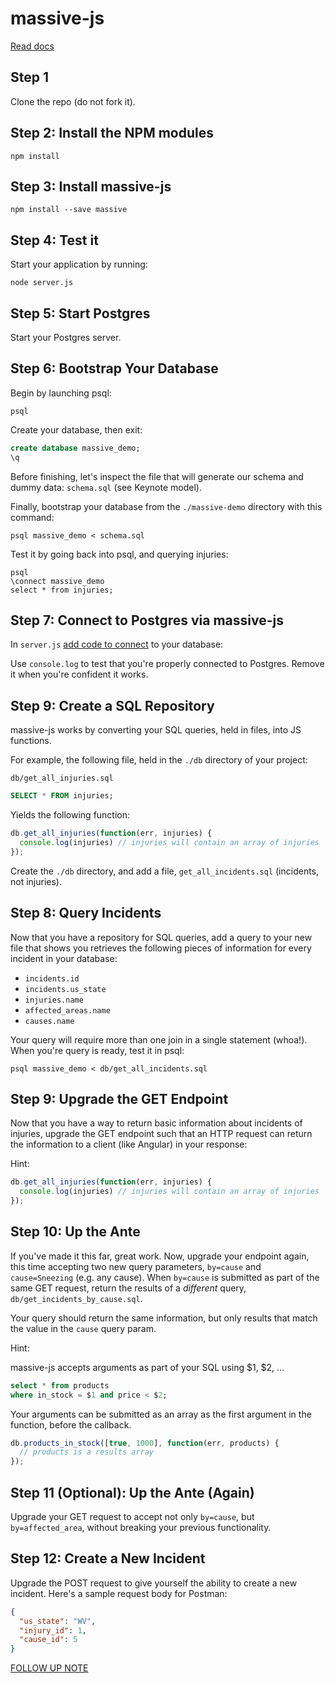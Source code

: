 # massive-js

[Read docs](https://massive-js.readthedocs.io/en/latest/)

## Step 1

Clone the repo (do not fork it).

## Step 2: Install the NPM modules

```
npm install
```

## Step 3: Install massive-js

```
npm install --save massive
```

## Step 4: Test it

Start your application by running:

```
node server.js
``` 

## Step 5: Start Postgres

Start your Postgres server.

## Step 6: Bootstrap Your Database

Begin by launching psql:

```
psql
```

Create your database, then exit:

```sql
create database massive_demo;
\q
```

Before finishing, let's inspect the file that will generate our schema and dummy data: `schema.sql` (see Keynote model).

Finally, bootstrap your database from the `./massive-demo` directory with this command:

```
psql massive_demo < schema.sql
```

Test it by going back into psql, and querying injuries:

```
psql
\connect massive_demo
select * from injuries;
```

## Step 7: Connect to Postgres via massive-js

In `server.js` [add code to connect](https://massive-js.readthedocs.io/en/latest/) to your database:

Use `console.log` to test that you're properly connected to Postgres. Remove it when you're confident it works.

## Step 9: Create a SQL Repository

massive-js works by converting your SQL queries, held in files, into JS functions.

For example, the following file, held in the `./db` directory of your project:

`db/get_all_injuries.sql`
```sql
SELECT * FROM injuries;
```

Yields the following function:

```js
db.get_all_injuries(function(err, injuries) {
  console.log(injuries) // injuries will contain an array of injuries
});
```

Create the `./db` directory, and add a file, `get_all_incidents.sql` (incidents, not injuries).

## Step 8: Query Incidents

Now that you have a repository for SQL queries, add a query to your new file that shows you retrieves the following pieces of information for every incident in your database:

* `incidents.id`
* `incidents.us_state`
* `injuries.name`
* `affected_areas.name`
* `causes.name`

Your query will require more than one join in a single statement (whoa!). When you're query is ready, test it in psql:

```
psql massive_demo < db/get_all_incidents.sql
```

## Step 9: Upgrade the GET Endpoint

Now that you have a way to return basic information about incidents of injuries, upgrade the GET endpoint such that an HTTP request can return the information to a client (like Angular) in your response:

Hint:

```js
db.get_all_injuries(function(err, injuries) {
  console.log(injuries) // injuries will contain an array of injuries
});
```

## Step 10: Up the Ante

If you've made it this far, great work. Now, upgrade your endpoint again, this time accepting two new query parameters, `by=cause` and `cause=Sneezing` (e.g. any cause). When `by=cause` is submitted as part of the same GET request, return the results of a _different_ query, `db/get_incidents_by_cause.sql`.

Your query should return the same information, but only results that match the value in the `cause` query param.

Hint:

massive-js accepts arguments as part of your SQL using $1, $2, ...

```sql
select * from products
where in_stock = $1 and price < $2;
```

Your arguments can be submitted as an array as the first argument in the function, before the callback.

```js
db.products_in_stock([true, 1000], function(err, products) {
  // products is a results array
});
```

## Step 11 (Optional): Up the Ante (Again)

Upgrade your GET request to accept not only `by=cause`, but `by=affected_area`, without breaking your previous functionality.

## Step 12: Create a New Incident

Upgrade the POST request to give yourself the ability to create a new incident. Here's a sample request body for Postman:

```json
{
  "us_state": "WV",
  "injury_id": 1,
  "cause_id": 5
}
```

[FOLLOW UP NOTE](https://massive-js.readthedocs.io/en/latest/quick_start/)
